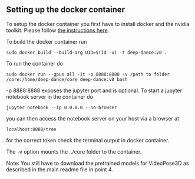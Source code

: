 ## Setting up the docker container

To setup the docker container you first have to install docker and the nvidia toolkit. Please follow [the instructions here](https://docs.nvidia.com/datacenter/cloud-native/container-toolkit/install-guide.html#docker).

To build the docker container run 
```
sudo docker build --build-arg UID=$(id -u) -t deep-dance:v0 .
```

To run the container do
```
sudo docker run --gpus all -it -p 8888:8888 -v /path to folder /core:/home/deep-dance/core deep-dance:v0 bash
```

-p 8888:8888 exposes the jupyter port and is optional. To start a jupyter notebook server in the container do
```
jupyter notebook --ip 0.0.0.0 --no-browser
```
you can then access the notebook server on your host via a browser at
```
localhost:8888/tree
```
for the correct token check the terminal output in docker container.

The -v option mounts the ../core folder to the container. 


Note: You still have to download the pretrained models for VideoPose3D as described in the main readme file in point 4.
